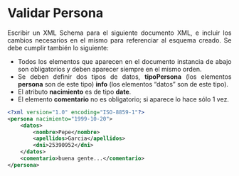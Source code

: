 <div align="justify">

# Validar Persona

Escribir un XML Schema para el siguiente documento XML, e incluir los cambios necesarios en el mismo para referenciar al esquema creado. Se debe cumplir también lo siguiente:
- Todos los elementos que aparecen en el documento instancia de abajo son obligatorios y deben aparecer siempre en el mismo orden.
- Se deben definir dos tipos de datos, __tipoPersona__ (los elementos __persona__ son de este tipo) __info__ (los elementos “datos” son de este tipo).
- El atributo __nacimiento__ es de tipo __date__.
- El elemento __comentario__ no es obligatorio; si aparece lo hace sólo 1 vez.

```xml
<?xml version="1.0" encoding="ISO-8859-1"?>
<persona nacimiento="1999-10-20">
	<datos>
		<nombre>Pepe</nombre>
		<apellidos>Garcia</apellidos>
		<dni>25390952</dni>
	</datos>
	<comentario>buena gente...</comentario>
</persona>
```
<!--
<details>
  <summary>PULSA PARA VER LA SOLUCIÓn CORRECTA:</summary>
  - Un xsd válido sería:

  ```xml
  <?xml version = "1.0" encoding="ISO-8859-1"?>
<xsd:schema xmlns:xsd = "http://www.w3.org/2001/XMLSchema">
	<xsd:element name="persona" type="tipoPersona"/>
	<xsd:element name="comentario" type="xsd:string"/>
	<xsd:complexType name="tipoPersona">
		<xsd:sequence>
			<xsd:element name="datos"     type="info"/>
			<xsd:element ref="comentario" minOccurs="0"/>
		</xsd:sequence>
		<xsd:attribute name="nacimiento" type="xsd:date"/>
	</xsd:complexType>
	<xsd:complexType name="info">
		<xsd:sequence>
			<xsd:element name="nombre"    type="xsd:string"/>
			<xsd:element name="apellidos" type="xsd:string"/>
			<xsd:element name="dni"       type="xsd:string"/>
		</xsd:sequence>
	</xsd:complexType>
</xsd:schema>
  ```
-->
